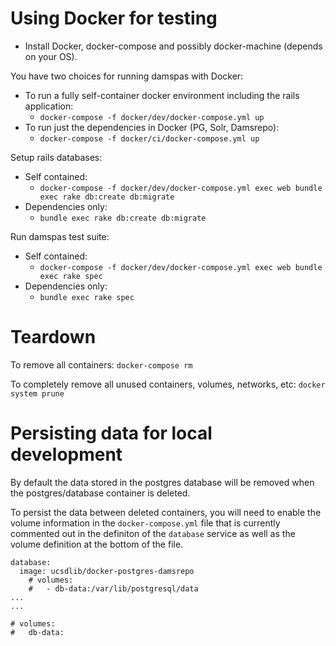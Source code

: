 # Using Docker for testing

- Install Docker, docker-compose and possibly docker-machine (depends on your
  OS).

You have two choices for running damspas with Docker:
- To run a fully self-container docker environment including the rails
  application:
    - `docker-compose -f docker/dev/docker-compose.yml up`
- To run just the dependencies in Docker (PG, Solr, Damsrepo):
    - `docker-compose -f docker/ci/docker-compose.yml up`

Setup rails databases:
- Self contained:
    - `docker-compose -f docker/dev/docker-compose.yml exec web bundle exec rake db:create db:migrate`
- Dependencies only:
    - `bundle exec rake db:create db:migrate`

Run damspas test suite:
- Self contained:
    - `docker-compose -f docker/dev/docker-compose.yml exec web bundle exec rake spec`
- Dependencies only:
    - `bundle exec rake spec`

# Teardown
To remove all containers:
`docker-compose rm`

To completely remove all unused containers, volumes, networks, etc:
`docker system prune`

# Persisting data for local development
By default the data stored in the postgres database will be removed when the
postgres/database container is deleted.

To persist the data between deleted containers, you will need to enable the
volume information in the `docker-compose.yml` file that is currently commented
out in the definiton of the `database` service as well as the volume definition
at the bottom of the file.

```
database:
  image: ucsdlib/docker-postgres-damsrepo
    # volumes:
    #   - db-data:/var/lib/postgresql/data
...
...

# volumes:
#   db-data:
```


